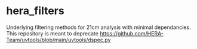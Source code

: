 # hera_filters
Underlying filtering methods for 21cm analysis with minimal dependancies. This repository is meant to deprecate https://github.com/HERA-Team/uvtools/blob/main/uvtools/dspec.py
